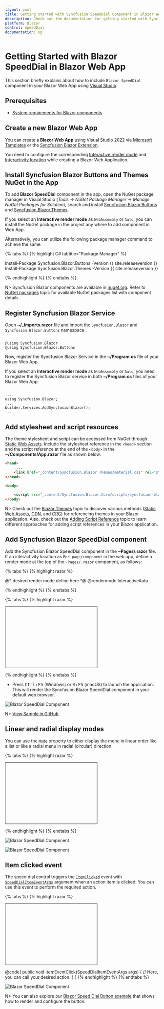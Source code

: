 ```yaml
---
layout: post
title: Getting started with Syncfusion SpeedDial Component in Blazor Web App
description: Check out the documentation for getting started with Syncfusion Blazor SpeedDial Components in Blazor Web App.
platform: Blazor
control: SpeedDial
documentation: ug
---
```


# Getting Started with Blazor SpeedDial in Blazor Web App

This section briefly explains about how to include `Blazor SpeedDial` component in your Blazor Web App using [Visual Studio](https://visualstudio.microsoft.com/vs/).

## Prerequisites

* [System requirements for Blazor components](https://blazor.syncfusion.com/documentation/system-requirements)

## Create a new Blazor Web App

You can create a **Blazor Web App** using Visual Studio 2022 via [Microsoft Templates](https://learn.microsoft.com/en-us/aspnet/core/blazor/tooling?view=aspnetcore-8.0) or the [Syncfusion Blazor Extension](https://blazor.syncfusion.com/documentation/visual-studio-integration/template-studio).

You need to configure the corresponding [Interactive render mode](https://learn.microsoft.com/en-us/aspnet/core/blazor/components/render-modes?view=aspnetcore-8.0#render-modes) and [Interactivity location](https://learn.microsoft.com/en-us/aspnet/core/blazor/tooling?view=aspnetcore-8.0&pivots=windows) while creating a Blazor Web Application.

## Install Syncfusion Blazor Buttons and Themes NuGet in the App

To add **Blazor SpeedDial** component in the app, open the NuGet package manager in Visual Studio (*Tools → NuGet Package Manager → Manage NuGet Packages for Solution*), search and install [Syncfusion.Blazor.Buttons](https://www.nuget.org/packages/Syncfusion.Blazor.Buttons) and [Syncfusion.Blazor.Themes](https://www.nuget.org/packages/Syncfusion.Blazor.Themes/).

If you select an **Interactive render mode** as `WebAssembly` or `Auto`, you can install the NuGet package in the project any where to add component in Web App.

Alternatively, you can utilize the following package manager command to achieve the same.

{% tabs %}
{% highlight C# tabtitle="Package Manager" %}

Install-Package Syncfusion.Blazor.Buttons -Version {{ site.releaseversion }}
Install-Package Syncfusion.Blazor.Themes -Version {{ site.releaseversion }}

{% endhighlight %}
{% endtabs %}

N> Syncfusion Blazor components are available in [nuget.org](https://www.nuget.org/packages?q=syncfusion.blazor). Refer to [NuGet packages](https://blazor.syncfusion.com/documentation/nuget-packages) topic for available NuGet packages list with component details.

## Register Syncfusion Blazor Service

Open **~/_Imports.razor** file and import the `Syncfusion.Blazor` and `Syncfusion.Blazor.Buttons` namespace .

```cshtml

@using Syncfusion.Blazor
@using Syncfusion.Blazor.Buttons

```

Now, register the Syncfusion Blazor Service in the **~/Program.cs** file of your Blazor Web App.

If you select an **Interactive render mode** as `WebAssembly` or `Auto`, you need to register the Syncfusion Blazor service in both **~/Program.cs** files of your Blazor Web App.

```cshtml

....
using Syncfusion.Blazor;
....
builder.Services.AddSyncfusionBlazor();
....

```

## Add stylesheet and script resources

The theme stylesheet and script can be accessed from NuGet through [Static Web Assets](https://blazor.syncfusion.com/documentation/appearance/themes#static-web-assets). Include the stylesheet reference in the `<head>` section and the script reference at the end of the `<body>` in the **~/Components/App.razor** file as shown below:

```html
<head>
    ....
    <link href="_content/Syncfusion.Blazor.Themes/material.css" rel="stylesheet" />
</head>

<body>
    ....
    <script src="_content/Syncfusion.Blazor.Core/scripts/syncfusion-blazor.min.js" type="text/javascript"></script>
</body>

```

N> Check out the [Blazor Themes](https://blazor.syncfusion.com/documentation/appearance/themes) topic to discover various methods ([Static Web Assets](https://blazor.syncfusion.com/documentation/appearance/themes#static-web-assets), [CDN](https://blazor.syncfusion.com/documentation/appearance/themes#cdn-reference), and [CRG](https://blazor.syncfusion.com/documentation/common/custom-resource-generator)) for referencing themes in your Blazor application. Also, check out the [Adding Script Reference](https://blazor.syncfusion.com/documentation/common/adding-script-references) topic to learn different approaches for adding script references in your Blazor application.

## Add Syncfusion Blazor SpeedDial component

Add the Syncfusion Blazor SpeedDial component in the **~Pages/.razor** file. If an interactivity location as `Per page/component` in the web app, define a render mode at the top of the `~Pages/.razor` component, as follows:

{% tabs %}
{% highlight razor %}

@* desired render mode define here *@
@rendermode InteractiveAuto

{% endhighlight %}
{% endtabs %}

{% tabs %}
{% highlight razor %}

<div id="target" style="min-height:200px; position:relative; width:300px; border:1px solid;">
    <SfSpeedDial Target="#target" Content="Edit">
        <SpeedDialItems>
            <SpeedDialItem Text="Cut"/>
            <SpeedDialItem Text="Copy"/>
            <SpeedDialItem Text="Paste"/>
        </SpeedDialItems>
    </SfSpeedDial>
</div>

{% endhighlight %}
{% endtabs %}

* Press <kbd>Ctrl</kbd>+<kbd>F5</kbd> (Windows) or <kbd>⌘</kbd>+<kbd>F5</kbd> (macOS) to launch the application. This will render the Syncfusion Blazor SpeedDial component in your default web browser.

![Blazor SpeedDial Component](./images/blazor-speeddial-component.png)

N> [View Sample in GitHub](https://github.com/SyncfusionExamples/Blazor-Getting-Started-Examples/tree/main/SpeedDial/BlazorWebApp).

## Linear and radial display modes

You can use the [`Mode`](https://help.syncfusion.com/cr/blazor/Syncfusion.Blazor.Buttons.SfSpeedDial.html#Syncfusion_Blazor_Buttons_SfSpeedDial_Mode) property to either display the menu in linear order like a list or like a radial menu in radial (circular) direction.

{% tabs %}
{% highlight razor %}

<div id="target" style="min-height:200px; position:relative; width:300px; border:1px solid;">
    <SfSpeedDial Target="#target" Position="FabPosition.BottomLeft" Mode="SpeedDialMode.Radial" OpenIconCss="e-icons e-edit">
        <SpeedDialRadialSettings OffSet="80px"/>
        <SpeedDialItems>
            <SpeedDialItem IconCss="e-icons e-cut"/>
            <SpeedDialItem IconCss="e-icons e-copy"/>
            <SpeedDialItem IconCss="e-icons e-paste"/>
        </SpeedDialItems>
    </SfSpeedDial>
    <SfSpeedDial Target="#target" Position="FabPosition.BottomRight" Mode="SpeedDialMode.Linear" OpenIconCss="e-icons e-edit">
        <SpeedDialItems>
            <SpeedDialItem IconCss="e-icons e-cut" Text="Cut"/>
            <SpeedDialItem IconCss="e-icons e-copy" Text="Copy"/>
            <SpeedDialItem IconCss="e-icons e-paste" Text="Paste"/>
        </SpeedDialItems>
    </SfSpeedDial>
</div>

{% endhighlight %}
{% endtabs %}

![Blazor SpeedDial Component](./images/blazor-speeddial-linear-sample.png)

![Blazor SpeedDial Component](./images/blazor-speeddial-mode-radial-sample.png)

## Item clicked event

The speed dial control triggers the [`ItemClicked`](https://help.syncfusion.com/cr/blazor/Syncfusion.Blazor.Buttons.SfSpeedDial.html#Syncfusion_Blazor_Buttons_SfSpeedDial_ItemClicked) event with [`SpeedDialItemEventArgs`](https://help.syncfusion.com/cr/blazor/Syncfusion.Blazor.Buttons.SpeedDialItemEventArgs.html) argument when an action item is clicked. You can use this event to perform the required action.

{% tabs %}
{% highlight razor %}

<div id="target" style="min-height:200px; position:relative; width:300px; border:1px solid;">
    <SfSpeedDial Target="#target" OpenIconCss="e-icons e-edit" ItemClicked="ItemEventClick">
        <SpeedDialItems>
            <SpeedDialItem IconCss="e-icons e-cut" Text="Cut"/>
            <SpeedDialItem IconCss="e-icons e-copy" Text="Copy"/>
            <SpeedDialItem IconCss="e-icons e-paste" Text="Paste"/>
        </SpeedDialItems>
    </SfSpeedDial>
</div>

@code{
    public void ItemEventClick(SpeedDialItemEventArgs args)
    {
        // Here, you can call your desired action.
    }
}
{% endhighlight %}
{% endtabs %}

![Blazor SpeedDial Component](./images/blazor-speeddial-event-sample.png)

N> You can also explore our [Blazor Speed Dial Button example](https://blazor.syncfusion.com/demos/speeddial/defaultfunctionalities) that shows how to render and configure the button.